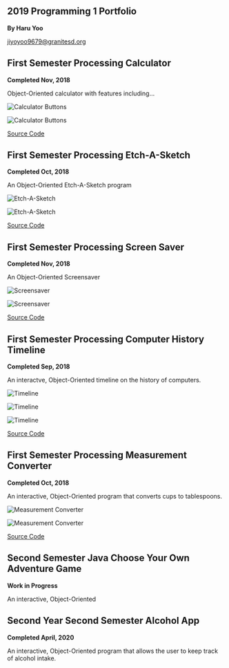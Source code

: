 ## 2019 Programming 1 Portfolio
**By Haru Yoo**

jiyoyoo9679@granitesd.org


## First Semester Processing Calculator
**Completed Nov, 2018**

Object-Oriented calculator with features including...

![Calculator Buttons](https://github.com/hyy9679/Programming-Portfolio-2019/blob/master/Images/CalcScreenshot1.png?raw=true)

![Calculator Buttons](https://github.com/hyy9679/Programming-Portfolio-2019/blob/master/Images/CalcScreenshot.jpg?raw=true)

[Source Code](https://github.com/hyy9679/Programming-Portfolio-2019/blob/master/Code/calc.zip)


## First Semester Processing Etch-A-Sketch
**Completed Oct, 2018**

An Object-Oriented Etch-A-Sketch program

![Etch-A-Sketch](https://github.com/hyy9679/Programming-Portfolio-2019/blob/master/Images/line-000243.png?raw=true)

![Etch-A-Sketch](https://github.com/hyy9679/Programming-Portfolio-2019/blob/master/Images/line-007863.png?raw=true)

[Source Code](https://github.com/hyy9679/Programming-Portfolio-2019/blob/master/Code/Etch_A_Sketch.pde.zip)

## First Semester Processing Screen Saver
**Completed Nov, 2018**

An Object-Oriented Screensaver

![Screensaver](https://github.com/hyy9679/Programming-Portfolio-2019/blob/master/Images/Screensaver1.png?raw=true)

![Screensaver](https://github.com/hyy9679/Programming-Portfolio-2019/blob/master/Images/Screensaver.png?raw=true)

[Source Code](https://github.com/hyy9679/Programming-Portfolio-2019/blob/master/Code/screenSaver.zip)


## First Semester Processing Computer History Timeline
**Completed Sep, 2018**

An interactve, Object-Oriented timeline on the history of computers.

![Timeline](https://github.com/hyy9679/Programming-Portfolio-2019/blob/master/Images/Timeline1.png?raw=true)

![Timeline](https://github.com/hyy9679/Programming-Portfolio-2019/blob/master/Images/Timeline2.png?raw=true)

![Timeline](https://github.com/hyy9679/Programming-Portfolio-2019/blob/master/Images/Timeline3.png?raw=true)

[Source Code](https://github.com/hyy9679/Programming-Portfolio-2019/blob/master/Code/Timeline.pde.zip)


## First Semester Processing Measurement Converter
**Completed Oct, 2018**

An interactive, Object-Oriented program that converts cups to tablespoons.

![Measurement Converter](https://github.com/hyy9679/Programming-Portfolio-2019/blob/master/Images/MeasConverter1.png?raw=true)

![Measurement Converter](https://github.com/hyy9679/Programming-Portfolio-2019/blob/master/Images/MeasConverter2.png?raw=true)

[Source Code](https://github.com/hyy9679/Programming-Portfolio-2019/blob/master/Code/measConverterFinal.zip)


## Second Semester Java Choose Your Own Adventure Game
**Work in Progress**

An interactive, Object-Oriented 


## Second Year Second Semester Alcohol App
**Completed April, 2020**

An interactive, Object-Oriented program that allows the user to  keep track of alcohol intake.
